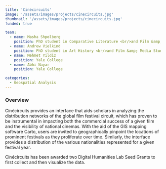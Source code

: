 ```yaml
---
title: 'Cinécircuits'
image: '/assets/images/projects/cinecircuits.jpg'
thumbnail: '/assets/images/projects/cinecircuits.jpg'
funded: true

team:
  - name: Masha Shpolberg
    position: PhD student in Comparative Literature <br/>and Film &amp; Media Studies
  - name: Andrew Vielkind
    position: PhD student in Art History <br/>and Film &amp; Media Studies
  - name: Mehmet Yildiz
    position: Yale College
  - name: Abhi Nayar
    position: Yale College

categories:
  - Geospatial Analysis
---
```


### Overview

Cinécircuits provides an interface that aids scholars in analyzing the distribution networks of the global film festival circuit, which has proven to be instrumental in impacting both the commercial success of a given film and the visibility of national cinemas. With the aid of the GIS mapping software Carto, users are invited to geographically pinpoint the locations of prominent festivals as they proliferate over time. Similarly, the interface provides a distribution of the various nationalities represented for a given festival year.

Cinécircuits has been awarded two Digital Humanities Lab Seed Grants to first collect and then visualize the data.